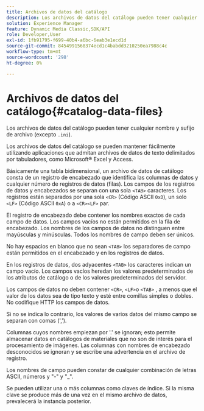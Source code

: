 ```yaml
---
title: Archivos de datos del catálogo
description: Los archivos de datos del catálogo pueden tener cualquier nombre y sufijo de archivo (excepto .ini).
solution: Experience Manager
feature: Dynamic Media Classic,SDK/API
role: Developer,User
exl-id: 1fb91795-f699-40b4-a6bc-6eab3e1ecd1d
source-git-commit: 8454991568374ecd1c4babdd3210250ea7988c4c
workflow-type: tm+mt
source-wordcount: '298'
ht-degree: 0%

---
```


# Archivos de datos del catálogo{#catalog-data-files}

Los archivos de datos del catálogo pueden tener cualquier nombre y sufijo de archivo (excepto `.ini`).

Los archivos de datos del catálogo se pueden mantener fácilmente utilizando aplicaciones que admitan archivos de datos de texto delimitados por tabuladores, como Microsoft® Excel y Access.

Básicamente una tabla bidimensional, un archivo de datos de catálogo consta de un registro de encabezado que identifica las columnas de datos y cualquier número de registros de datos (filas). Los campos de los registros de datos y encabezados se separan con una sola `<TAB>` caracteres. Los registros están separados por una sola `<CR>` (Código ASCII `0xD`), un solo `<LF>` (Código ASCII `0xA`) o a `<CR><LF>` par.

El registro de encabezado debe contener los nombres exactos de cada campo de datos. Los campos vacíos no están permitidos en la fila de encabezado. Los nombres de los campos de datos no distinguen entre mayúsculas y minúsculas. Todos los nombres de campo deben ser únicos.

No hay espacios en blanco que no sean `<TAB>` los separadores de campo están permitidos en el encabezado y en los registros de datos.

En los registros de datos, dos adyacentes `<TAB>` los caracteres indican un campo vacío. Los campos vacíos heredan los valores predeterminados de los atributos de catálogo o de los valores predeterminados del servidor.

Los campos de datos no deben contener `<CR>`, `<LF>`o `<TAB>` , a menos que el valor de los datos sea de tipo texto y esté entre comillas simples o dobles. No codifique HTTP los campos de datos.

Si no se indica lo contrario, los valores de varios datos del mismo campo se separan con comas (&#39;,&#39;).

Columnas cuyos nombres empiezan por &#39;.&#39; se ignoran; esto permite almacenar datos en catálogos de materiales que no son de interés para el procesamiento de imágenes. Las columnas con nombres de encabezado desconocidos se ignoran y se escribe una advertencia en el archivo de registro.

Los nombres de campo pueden constar de cualquier combinación de letras ASCII, números y &quot;-&quot; y &quot;_&quot;.

Se pueden utilizar una o más columnas como claves de índice. Si la misma clave se produce más de una vez en el mismo archivo de datos, prevalecerá la instancia posterior.

